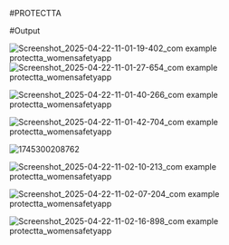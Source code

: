 #PROTECTTA

#Output


![Screenshot_2025-04-22-11-01-19-402_com example protectta_womensafetyapp](https://github.com/user-attachments/assets/4fa261cb-ee87-43d3-abd7-b9946f7e977d)![Screenshot_2025-04-22-11-01-27-654_com example protectta_womensafetyapp](https://github.com/user-attachments/assets/baee8eb8-51d9-45fc-82ae-98075498e147)

![Screenshot_2025-04-22-11-01-40-266_com example protectta_womensafetyapp](https://github.com/user-attachments/assets/25ee5352-1244-4052-892a-7c87b4156f8f)

![Screenshot_2025-04-22-11-01-42-704_com example protectta_womensafetyapp](https://github.com/user-attachments/assets/465a2ec9-6270-4ada-805c-b1f2fe2bfb1b)

![1745300208762](https://github.com/user-attachments/assets/0827ac4a-483d-410f-945f-c64c7f82eaeb)

![Screenshot_2025-04-22-11-02-10-213_com example protectta_womensafetyapp](https://github.com/user-attachments/assets/3f1c7788-3838-44e6-9e90-b022b78e2ded)

![Screenshot_2025-04-22-11-02-07-204_com example protectta_womensafetyapp](https://github.com/user-attachments/assets/e01f4260-df36-475a-921e-b061fec733ff)

![Screenshot_2025-04-22-11-02-16-898_com example protectta_womensafetyapp](https://github.com/user-attachments/assets/8644c482-8e81-44d1-ae06-dab1760dc166)
